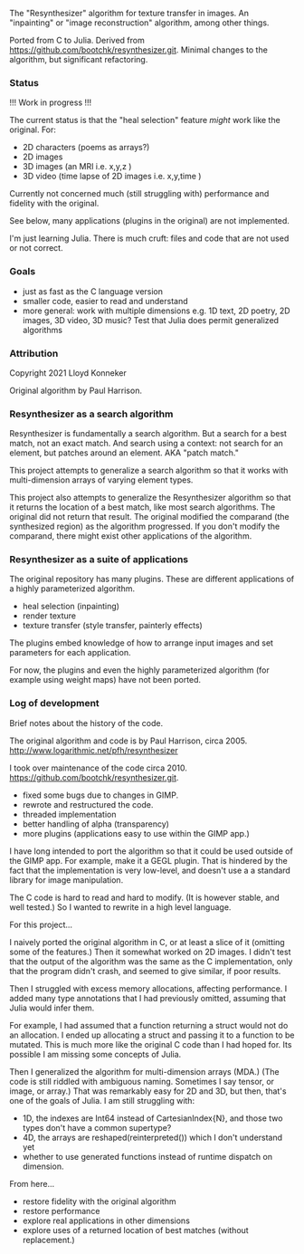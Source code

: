 
The "Resynthesizer" algorithm for texture transfer in images.
An "inpainting" or "image reconstruction" algorithm, among other things.

Ported from C to Julia.
Derived from https://github.com/bootchk/resynthesizer.git.
Minimal changes to the algorithm, but significant refactoring.


### Status

!!! Work in progress !!!

The current status is that the "heal selection" feature *might* work like the original.
For:
* 2D characters (poems as arrays?)
* 2D images
* 3D images (an MRI i.e. x,y,z )
* 3D video (time lapse of 2D images i.e. x,y,time )


Currently not concerned much (still struggling with) performance and fidelity with the original.  

See below, many applications (plugins in the original) are not implemented.

I'm just learning Julia.
There is much cruft: files and code that are not used or not correct.

### Goals
  - just as fast as the C language version
  - smaller code, easier to read and understand
  - more general: work with multiple dimensions
    e.g. 1D text, 2D poetry, 2D images, 3D video, 3D music?
    Test that Julia does permit generalized algorithms

### Attribution

Copyright 2021 Lloyd Konneker

Original algorithm by Paul Harrison.

### Resynthesizer as a search algorithm

Resynthesizer is fundamentally a search algorithm.
But a search for a best match, not an exact match.
And search using a context: not search for an element, but patches around an element.  AKA "patch match."

This project attempts to generalize a search algorithm
so that it works with multi-dimension arrays of varying element types.

This project also attempts to generalize the Resynthesizer algorithm so that it returns the location of a best match, like most search algorithms.  The original did not return that result.  The original modified the comparand (the synthesized region) as the algorithm progressed.  If you don't modify the comparand, there might exist other applications of the algorithm.

### Resynthesizer as a suite of applications

The original repository has many plugins.  These are different applications of a highly parameterized algorithm.

* heal selection (inpainting)
* render texture
* texture transfer (style transfer, painterly effects)

The plugins embed knowledge of how to arrange input images and set parameters for each application.

For now, the plugins and even the highly parameterized algorithm
(for example using weight maps) have not been ported.


### Log of development

Brief notes about the history of the code.

The original algorithm and code is by Paul Harrison, circa 2005. http://www.logarithmic.net/pfh/resynthesizer

I took over maintenance of the code circa 2010. https://github.com/bootchk/resynthesizer.git.
* fixed some bugs due to changes in GIMP.
* rewrote and restructured the code.
* threaded implementation
* better handling of alpha (transparency)
* more plugins (applications easy to use within the GIMP app.)

I have long intended to port the algorithm so that it could be used outside of the  GIMP app.
For example, make it a GEGL plugin.  That is hindered by the fact that the implementation
is very low-level, and doesn't use a a standard library for image manipulation.

The C code is hard to read and hard to modify. (It is however stable, and well tested.)
So I wanted to rewrite in a high level language.

For this project...

I naively ported the original algorithm in C, or at least a slice of it
(omitting some of the features.)  Then it somewhat worked on 2D images.
I didn't test that the output of the algorithm was the same as the C implementation,
only that the program didn't crash, and seemed to give similar, if poor results.

Then I struggled with excess memory allocations, affecting performance.
I added many type annotations that I had previously omitted,
assuming that Julia would infer them.

For example, I had assumed that a function returning a struct would not do an allocation.
I ended up allocating a struct and passing it to a function to be mutated.
This is much more like the original C code than I had hoped for.
Its possible I am missing some concepts of Julia.

Then I generalized the algorithm for multi-dimension arrays (MDA.)
(The code is still riddled with ambiguous naming.
Sometimes I say tensor, or image, or array.)
That was remarkably easy for 2D and 3D, but then, that's one of the goals of Julia.
I am still struggling with:
* 1D, the indexes are Int64 instead of CartesianIndex{N},
  and those two types don't have a common supertype?
* 4D, the arrays are reshaped(reinterpreted()) which I don't understand yet
* whether to use generated functions instead of runtime dispatch on dimension.

From here...
* restore fidelity with the original algorithm
* restore performance
* explore real applications in other dimensions
* explore uses of a returned location of best matches (without replacement.)

